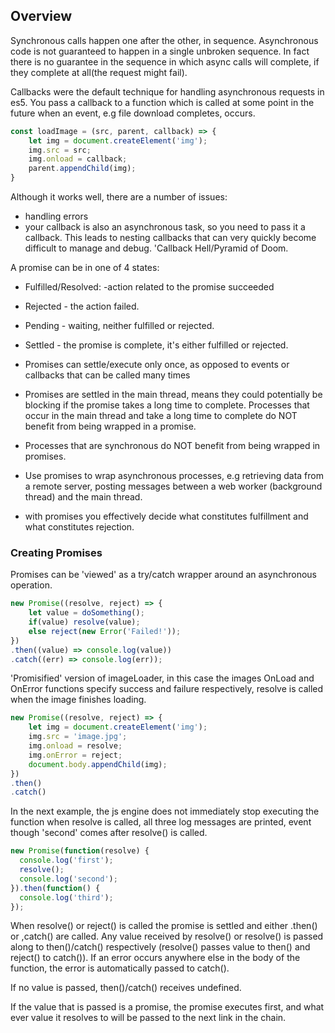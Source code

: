 ## Overview
Synchronous calls happen one after the other, in sequence. Asynchronous code is not guaranteed to happen in a single unbroken sequence. In fact there is no guarantee in the sequence in which async calls will complete, if they complete at all(the request might fail).

Callbacks were the default technique for handling asynchronous requests in es5. You pass a callback to a function which is called  at some point in the future when an event, e.g file download completes, occurs.

```javascript
const loadImage = (src, parent, callback) => {
    let img = document.createElement('img');
    img.src = src;
    img.onload = callback;
    parent.appendChild(img);
}
```


Although it works well, there are a number of issues:
 * handling errors
 * your callback is also an asynchronous task, so you need to pass it a callback. This leads to nesting callbacks that can very quickly become difficult to manage and debug. 'Callback Hell/Pyramid of Doom.
 
A promise can be in one of 4 states:
 * Fulfilled/Resolved: -action related to the promise succeeded
 * Rejected - the action failed.
 * Pending - waiting, neither fulfilled or rejected.
 * Settled - the promise is complete, it's either fulfilled or rejected.
 
 * Promises can settle/execute only once, as opposed to events or callbacks that can be called many times
 * Promises are settled in the main thread, means they could potentially be blocking if the promise takes a long time to complete. Processes that occur in the main thread and take a long time to complete do NOT benefit from being wrapped in a promise.
 * Processes that are synchronous do NOT benefit from being wrapped in promises.
 * Use promises to wrap asynchronous processes, e.g retrieving data from a remote server, posting messages between a web worker (background thread) and the main thread.
 * with promises you effectively decide what constitutes fulfillment and what constitutes rejection.
 
### Creating Promises
Promises can be 'viewed' as a try/catch wrapper around an asynchronous operation.

```javascript
new Promise((resolve, reject) => {
    let value = doSomething();
    if(value) resolve(value);
    else reject(new Error('Failed!'));
})
.then((value) => console.log(value))
.catch((err) => console.log(err));
```

'Promisified' version of imageLoader, in this case the images OnLoad and OnError functions specify success and failure respectively, resolve is called when the image finishes loading.

```javascript
new Promise((resolve, reject) => {
    let img = document.createElement('img');
    img.src = 'image.jpg';
    img.onload = resolve;
    img.onError = reject;
    document.body.appendChild(img);
})
.then()
.catch()
```

In the next example, the js engine does not immediately stop executing the function when resolve is called, all three log messages are printed, event though 'second' comes after resolve() is called.

```javascript
new Promise(function(resolve) {
  console.log('first');
  resolve();
  console.log('second');
}).then(function() {
  console.log('third');
});
```

When resolve() or reject() is called the promise is settled and either .then() or ,catch() are called. Any value received by resolve() or resolve() is passed along to then()/catch() respectively (resolve() passes value to then() and reject() to catch()). If an error occurs anywhere else in the body of the function, the error is automatically passed to catch().
 
If no value is passed, then()/catch() receives undefined. 

If the value that is passed is a promise, the promise executes first, and what ever value it resolves to will be passed to the next link in the chain.